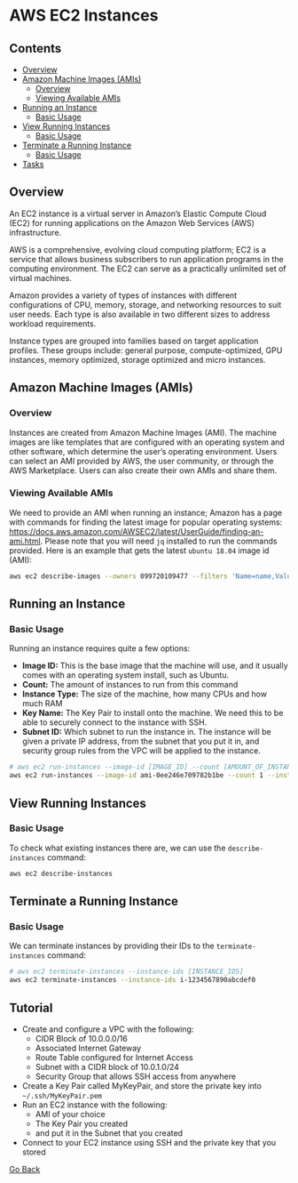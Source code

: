 # AWS EC2 Instances



<!--TOC_START-->
## Contents
- [Overview](#overview)
- [Amazon Machine Images (AMIs)](#amazon-machine-images-amis)
	- [Overview](#overview-1)
	- [Viewing Available AMIs](#viewing-available-amis)
- [Running an Instance](#running-an-instance)
	- [Basic Usage](#basic-usage)
- [View Running Instances](#view-running-instances)
	- [Basic Usage](#basic-usage-1)
- [Terminate a Running Instance](#terminate-a-running-instance)
	- [Basic Usage](#basic-usage-2)
- [Tasks](#tasks)

<!--TOC_END-->
## Overview
An EC2 instance is a virtual server in Amazon’s Elastic Compute Cloud (EC2) for running applications on the Amazon Web Services (AWS) infrastructure.

AWS is a comprehensive, evolving cloud computing platform; EC2 is a service that allows business subscribers to run application programs in the computing environment. The EC2 can serve as a practically unlimited set of virtual machines. 

Amazon provides a variety of types of instances with different configurations of CPU, memory, storage, and networking resources to suit user needs. Each type is also available in two different sizes to address workload requirements.

Instance types are grouped into families based on target application profiles. These groups include: general purpose, compute-optimized, GPU instances, memory optimized, storage optimized and micro instances.

## Amazon Machine Images (AMIs)

### Overview
Instances are created from Amazon Machine Images (AMI).
The machine images are like templates that are configured with an operating system and other software, which determine the user’s operating environment.
Users can select an AMI provided by AWS, the user community, or through the AWS Marketplace.
Users can also create their own AMIs and share them.

### Viewing Available AMIs
We need to provide an AMI when running an instance; Amazon has a page with commands for finding the latest image for popular operating systems: https://docs.aws.amazon.com/AWSEC2/latest/UserGuide/finding-an-ami.html. Please note that you will need `jq` installed to run the commands provided.
Here is an example that gets the latest `ubuntu 18.04` image id (AMI):
```bash
aws ec2 describe-images --owners 099720109477 --filters 'Name=name,Values=ubuntu/images/hvm-ssd/ubuntu-bionic-18.04-amd64-server-????????' 'Name=state,Values=available' --output json | jq -r '.Images | sort_by(.CreationDate) | last(.[]).ImageId'
```

## Running an Instance

### Basic Usage
Running an instance requires quite a few options:
- **Image ID:**
    This is the base image that the machine will use, and it usually comes with an operating system install, such as Ubuntu.
- **Count:**
    The amount of instances to run from this command
- **Instance Type:**
    The size of the machine, how many CPUs and how much RAM
- **Key Name:**
    The Key Pair to install onto the machine. We need this to be able to securely connect to the instance with SSH.
- **Subnet ID:**
    Which subnet to run the instance in. The instance will be given a private IP address, from the subnet that you put it in, and security group rules from the VPC will be applied to the instance.
```bash
# aws ec2 run-instances --image-id [IMAGE_ID] --count [AMOUNT_OF_INSTANCES] --instance-type [MACHINE_SIZE] --key-name [KEY_PAIR_NAME] --subnet-id [SUBNET_ID]
aws ec2 run-instances --image-id ami-0ee246e709782b1be --count 1 --instance-type t2.micro --key-name MyKeyPair --subnet-id subnet-0b601356c0674d00d
```

## View Running Instances

### Basic Usage
To check what existing instances there are, we can use the `describe-instances` command:
```bash
aws ec2 describe-instances
```

## Terminate a Running Instance

### Basic Usage
We can terminate instances by providing their IDs to the `terminate-instances` command:
```bash
# aws ec2 terminate-instances --instance-ids [INSTANCE_IDS]
aws ec2 terminate-instances --instance-ids i-1234567890abcdef0
```

## Tutorial
- Create and configure a VPC with the following:
    - CIDR Block of 10.0.0.0/16
    - Associated Internet Gateway
    - Route Table configured for Internet Access
    - Subnet with a CIDR block of 10.0.1.0/24
    - Security Group that allows SSH access from anywhere
- Create a Key Pair called MyKeyPair, and store the private key into `~/.ssh/MyKeyPair.pem`
- Run an EC2 instance with the following:
    - AMI of your choice
    - The Key Pair you created
    - and put it in the Subnet that you created
- Connect to your EC2 instance using SSH and the private key that you stored

[Go Back](../README.md#tasks)

